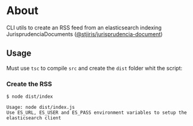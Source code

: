 # About 

CLI utils to create an RSS feed from an elasticsearch indexing JurisprudenciaDocuments ([@stjiris/jurisprudencia-document](https://www.npmjs.com/package/@stjiris/jurisprudencia-document))

## Usage

Must use `tsc` to compile `src` and create the `dist` folder whit the script:

### Create the RSS

`$ node dist/index`

```
Usage: node dist/index.js
Use ES_URL, ES_USER and ES_PASS environment variables to setup the elasticsearch client
```
